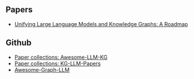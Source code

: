 ## Papers
- [Unifying Large Language Models and Knowledge Graphs: A Roadmap](https://arxiv.org/pdf/2306.08302.pdf)

## Github
- [Paper collections: Awesome-LLM-KG](https://github.com/RManLuo/Awesome-LLM-KG)
- [Paper collections: KG-LLM-Papers](https://github.com/zjukg/KG-LLM-Papers)
- [Awesome-Graph-LLM](https://github.com/XiaoxinHe/Awesome-Graph-LLM)